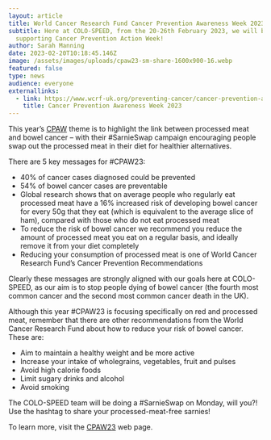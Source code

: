 ```yaml
---
layout: article
title: World Cancer Research Fund Cancer Prevention Awareness Week 2023
subtitle: Here at COLO-SPEED, from the 20-26th February 2023, we will be
  supporting Cancer Prevention Action Week!
author: Sarah Manning
date: 2023-02-20T10:18:45.146Z
image: /assets/images/uploads/cpaw23-sm-share-1600x900-16.webp
featured: false
type: news
audience: everyone
externallinks:
  - link: https://www.wcrf-uk.org/preventing-cancer/cancer-prevention-awareness-week/
    title: Cancer Prevention Awareness Week 2023
---
```

This year’s [CPAW](https://www.wcrf-uk.org/preventing-cancer/cancer-prevention-awareness-week/) theme is to highlight the link between processed meat and bowel cancer – with their #SarnieSwap campaign encouraging people swap out the processed meat in their diet for healthier alternatives. 

There are 5 key messages for #CPAW23:

* 40% of cancer cases diagnosed could be prevented
* 54% of bowel cancer cases are preventable
* Global research shows that on average people who regularly eat processed meat have a 16% increased risk of developing bowel cancer for every 50g that they eat (which is equivalent to the average slice of ham), compared with those who do not eat processed meat
* To reduce the risk of bowel cancer we recommend you reduce the amount of processed meat you eat on a regular basis, and ideally remove it from your diet completely
* Reducing your consumption of processed meat is one of World Cancer Research Fund’s Cancer Prevention Recommendations

Clearly these messages are strongly aligned with our goals here at COLO-SPEED, as our aim is to stop people dying of bowel cancer (the fourth most common cancer and the second most common cancer death in the UK).

Although this year #CPAW23 is focusing specifically on red and processed meat, remember that there are other recommendations from the World Cancer Research Fund about how to reduce your risk of bowel cancer. These are:

* Aim to maintain a healthy weight and be more active
* Increase your intake of wholegrains, vegetables, fruit and pulses
* Avoid high calorie foods
* Limit sugary drinks and alcohol
* Avoid smoking

The COLO-SPEED team will be doing a #SarnieSwap on Monday, will you?! Use the hashtag to share your processed-meat-free sarnies!

To learn more, visit the [CPAW23](https://www.wcrf-uk.org/preventing-cancer/cancer-prevention-awareness-week/) ﻿w﻿eb page.